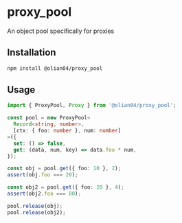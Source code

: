# proxy_pool

An object pool specifically for proxies

## Installation

```bash
npm install @olian04/proxy_pool
```

## Usage

```typescript
import { ProxyPool, Proxy } from '@olian04/proxy_pool';

const pool = new ProxyPool<
  Record<string, number>,
  [ctx: { foo: number }, num: number]
>({
  set: () => false,
  get: (data, num, key) => data.foo * num,
});

const obj = pool.get({ foo: 10 }, 2);
assert(obj.foo === 20);

const obj2 = pool.get({ foo: 20 }, 4);
assert(obj2.foo === 80);

pool.release(obj);
pool.release(obj2);
```
